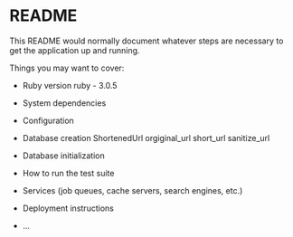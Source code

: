 # README

This README would normally document whatever steps are necessary to get the
application up and running.

Things you may want to cover:

* Ruby version
 ruby  - 3.0.5

* System dependencies

* Configuration

* Database creation
  ShortenedUrl
     orgiginal_url
     short_url
     sanitize_url
* Database initialization

* How to run the test suite

* Services (job queues, cache servers, search engines, etc.)

* Deployment instructions

* ...
